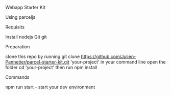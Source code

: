 Webapp Starter Kit

Using parceljs

Requisits

Install nodejs
Git git

Preparation

clone this repo by running git clone https://github.com/Julien-Pannetier/parcel-starter-kit.git 'your-project' in your command line
open the folder cd 'your-project'
then run npm install

Commands

npm run start - start your dev environment



